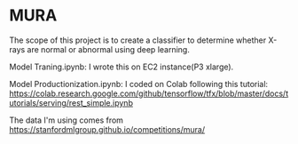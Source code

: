 # MURA
The scope of this project is to create a classifier to determine whether X-rays are normal or abnormal using deep learning. 

Model Traning.ipynb: I wrote this on EC2 instance(P3 xlarge).

Model Productionization.ipynb: I coded on Colab following this tutorial: https://colab.research.google.com/github/tensorflow/tfx/blob/master/docs/tutorials/serving/rest_simple.ipynb

The data I'm using comes from https://stanfordmlgroup.github.io/competitions/mura/
